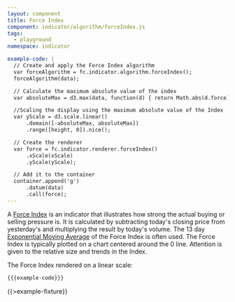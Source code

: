 ```yaml
---
layout: component
title: Force Index
component: indicator/algorithm/forceIndex.js
tags:
  - playground
namespace: indicator

example-code: |
  // Create and apply the Force Index algorithm
  var forceAlgorithm = fc.indicator.algorithm.forceIndex();
  forceAlgorithm(data);

  // Calculate the maximum absolute value of the index
  var absoluteMax = d3.max(data, function(d) { return Math.abs(d.force); })

  //Scaling the display using the maximum absolute value of the Index
  var yScale = d3.scale.linear()
      .domain([-absoluteMax, absoluteMax])
      .range([height, 0]).nice();

  // Create the renderer
  var force = fc.indicator.renderer.forceIndex()
      .xScale(xScale)
      .yScale(yScale);

  // Add it to the container
  container.append('g')
      .datum(data)
      .call(force);
---
```


A [Force Index](http://en.wikipedia.org/wiki/Force_index) is an indicator that illustrates how strong the actual buying
or selling pressure is. It is calculated by subtracting today's closing price from yesterday's and
multiplying the result by today's volume. The 13 day [Exponential Moving Average](/components/indicator/exponentialMovingAverage)
of the Force Index is often used. The Force Index is typically plotted on a chart centered around the 0 line.
Attention is given to the relative size and trends in the Index.

The Force Index rendered on a linear scale:

```js
{{{example-code}}}
```

{{>example-fixture}}
